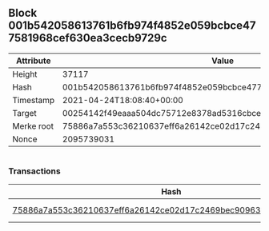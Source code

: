 ## Block 001b542058613761b6fb974f4852e059bcbce477581968cef630ea3cecb9729c

Attribute | Value
--- | ---
Height | 37117
Hash | 001b542058613761b6fb974f4852e059bcbce477581968cef630ea3cecb9729c
Timestamp | 2021-04-24T18:08:40+00:00
Target | 00254142f49eaaa504dc75712e8378ad5316cbcead634704b3734b6271167cc4
Merke root | 75886a7a553c36210637eff6a26142ce02d17c2469bec909638d189129f0e986
Nonce | 2095739031

```

```

### Transactions

Hash | Amount
--- | ---
[75886a7a553c36210637eff6a26142ce02d17c2469bec909638d189129f0e986](75886a7a553c36210637eff6a26142ce02d17c2469bec909638d189129f0e986.md) | 10.00000000 SKEPTI 

